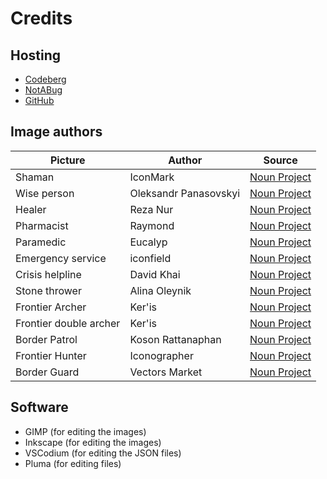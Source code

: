 # Credits

## Hosting

- [Codeberg](https://codeberg.org/mark22k/UnCiv-Extra-Units)
- [NotABug](https://notabug.org/mark22k/UnCiv-Extra-Units)
- [GitHub](https://github.com/marek22k/Extra-Units)

## Image authors

| Picture | Author | Source |
| --- | --- | --- |
| Shaman | IconMark | [Noun Project](https://thenounproject.com/icon/shaman-3517046/) |
| Wise person | Oleksandr Panasovskyi | [Noun Project](https://thenounproject.com/icon/caring-hands-2228943/) |
| Healer | Reza Nur | [Noun Project](https://thenounproject.com/icon/heal-5644473/) |
| Pharmacist | Raymond | [Noun Project](https://thenounproject.com/icon/medical-1053629/) |
| Paramedic | Eucalyp | [Noun Project](https://thenounproject.com/icon/paramedic-5265313/) |
| Emergency service | iconfield | [Noun Project](https://thenounproject.com/icon/hospital-5565148/) |
| Crisis helpline | David Khai | [Noun Project](https://thenounproject.com/icon/support-3349332/) |
| Stone thrower | Alina Oleynik | [Noun Project](https://thenounproject.com/icon/unrest-854428/) |
| Frontier Archer | Ker'is | [Noun Project](https://thenounproject.com/icon/archer-991224/) |
| Frontier double archer | Ker'is | [Noun Project](https://thenounproject.com/icon/archer-991230/) |
| Border Patrol | Koson Rattanaphan | [Noun Project](https://thenounproject.com/icon/police-2426065/) |
| Frontier Hunter | Iconographer | [Noun Project](https://thenounproject.com/icon/guard-4909569/)|
| Border Guard | Vectors Market | [Noun Project](https://thenounproject.com/icon/army-soldier-2052160/) |

## Software

- GIMP (for editing the images)
- Inkscape (for editing the images)
- VSCodium (for editing the JSON files)
- Pluma (for editing files)

